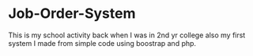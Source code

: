 # Job-Order-System

This is my school activity back when I was in 2nd yr college also my first system I made from simple code using boostrap and php. 

